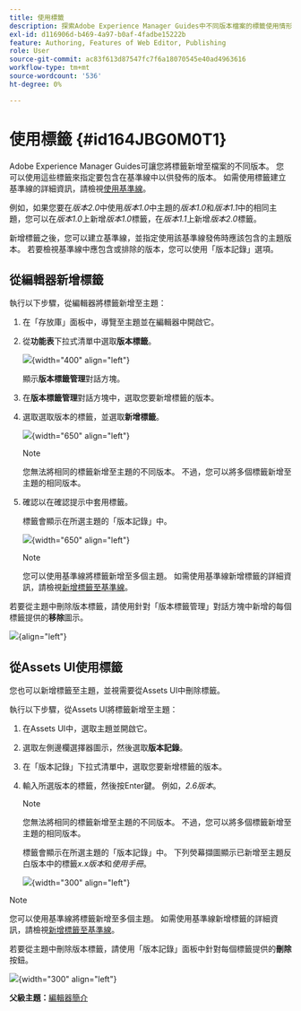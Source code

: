 ```yaml
---
title: 使用標籤
description: 探索Adobe Experience Manager Guides中不同版本檔案的標籤使用情形。 瞭解如何在主題版本中新增或刪除標籤。
exl-id: d116906d-b469-4a97-b0af-4fadbe15222b
feature: Authoring, Features of Web Editor, Publishing
role: User
source-git-commit: ac83f613d87547fc7f6a18070545e40ad4963616
workflow-type: tm+mt
source-wordcount: '536'
ht-degree: 0%

---
```


# 使用標籤 {#id164JBG0M0T1}

Adobe Experience Manager Guides可讓您將標籤新增至檔案的不同版本。 您可以使用這些標籤來指定要包含在基準線中以供發佈的版本。 如需使用標籤建立基準線的詳細資訊，請檢視[使用基準線](generate-output-use-baseline-for-publishing.md#)。

例如，如果您要在&#x200B;*版本2.0*&#x200B;中使用&#x200B;*版本1.0*&#x200B;中主題的&#x200B;*版本1.0*&#x200B;和&#x200B;*版本1.1*&#x200B;中的相同主題，您可以在&#x200B;*版本1.0*&#x200B;上新增&#x200B;*版本1.0*&#x200B;標籤，在&#x200B;*版本1.1*&#x200B;上新增&#x200B;*版本2.0*&#x200B;標籤。

新增標籤之後，您可以建立基準線，並指定使用該基準線發佈時應該包含的主題版本。 若要檢視基準線中應包含或排除的版本，您可以使用「版本記錄」選項。

## 從編輯器新增標籤

執行以下步驟，從編輯器將標籤新增至主題：

1. 在「存放庫」面板中，導覽至主題並在編輯器中開啟它。
1. 從&#x200B;**功能表**&#x200B;下拉式清單中選取&#x200B;**版本標籤**。

   ![](images/version-label-option.png){width="400" align="left"}

   顯示&#x200B;**版本標籤管理**&#x200B;對話方塊。

1. 在&#x200B;**版本標籤管理**&#x200B;對話方塊中，選取您要新增標籤的版本。
1. 選取選取版本的標籤，並選取&#x200B;**新增標籤**。

   ![](images/version-label-management-dialog-new.png){width="650" align="left"}

   >[!NOTE]
   >
   > 您無法將相同的標籤新增至主題的不同版本。 不過，您可以將多個標籤新增至主題的相同版本。
1. 確認以在確認提示中套用標籤。

   標籤會顯示在所選主題的「版本記錄」中。

   ![](images/label-comparison-version-history.png){width="650" align="left"}

   >[!NOTE]
   >
   > 您可以使用基準線將標籤新增至多個主題。 如需使用基準線新增標籤的詳細資訊，請檢視[新增標籤至基準線](generate-output-use-baseline-for-publishing.md#id184KD0T305Z)。

若要從主題中刪除版本標籤，請使用針對「版本標籤管理」對話方塊中新增的每個標籤提供的&#x200B;**移除**&#x200B;圖示。

![](images/remove-version-label.png){align="left"}


## 從Assets UI使用標籤

您也可以新增標籤至主題，並視需要從Assets UI中刪除標籤。

執行以下步驟，從Assets UI將標籤新增至主題：

1. 在Assets UI中，選取主題並開啟它。
1. 選取左側邊欄選擇器圖示，然後選取&#x200B;**版本記錄**。
1. 在「版本記錄」下拉式清單中，選取您要新增標籤的版本。
1. 輸入所選版本的標籤，然後按Enter鍵。 例如，*2.6版本*。

   >[!NOTE]
   >
   > 您無法將相同的標籤新增至主題的不同版本。 不過，您可以將多個標籤新增至主題的相同版本。

   標籤會顯示在所選主題的「版本記錄」中。 下列熒幕擷圖顯示已新增至主題反白版本中的標籤&#x200B;*x.x版本*&#x200B;和&#x200B;*使用手冊*。

   ![](images/labels.png){width="300" align="left"}

>[!NOTE]
>
> 您可以使用基準線將標籤新增至多個主題。 如需使用基準線新增標籤的詳細資訊，請檢視[新增標籤至基準線](generate-output-use-baseline-for-publishing.md#id184KD0T305Z)。

若要從主題中刪除版本標籤，請使用「版本記錄」面板中針對每個標籤提供的&#x200B;**刪除**&#x200B;按鈕。

![](images/delete-labels.png){width="300" align="left"}


**父級主題：**&#x200B;[&#x200B;編輯器簡介](web-editor.md)
